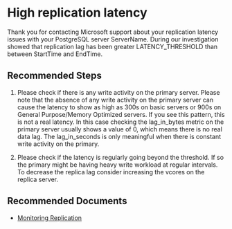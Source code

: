<properties
    pageTitle="PostgreSQL server is facing high replication latency issue"
    description="PostgreSQL server is facing high replication latency issue"
	infoBubbleText="Server is facing high replication latency issue. See details on the right"
    service="microsoft.dbforpostgresql"
    resource="dbforpostgresql"
    authors="congwang"
    ms.author="conwan"
    displayOrder="100"
	articleId="dbforpostgresql-asc-replication-latency"
	diagnosticScenario="OrcasPostgresReplicationLAtency"
    selfHelpType="rca"
    resourceTags="windows, linux"
    productPesIds="16222"
    cloudEnvironments="public, Fairfax"
	ownershipId="ASEP_ContentService_Placeholder"
/>

# High replication latency

<!--issueDescription-->
Thank you for contacting Microsoft support about your replication latency issues with your PostgreSQL server <!--$ServerName-->ServerName<!--/$ServerName-->. During our investigation showed that replication lag has been greater <!--$LATENCY_THRESHOLD -->LATENCY_THRESHOLD<!--/$ LATENCY_THRESHOLD --> than between <!--$StartTime-->StartTime<!--/$StartTime--> and <!--$EndTime-->EndTime<!--/$EndTime-->. 
<!--/issueDescription-->

## **Recommended Steps**

1.	Please check if there is any write activity on the primary server. Please note that the absence of any write activity on the primary server can cause the latency to show as high as 300s on basic servers or 900s on General Purpose/Memory Optimized servers. If you see this pattern, this is not a real latency. In this case checking the lag_in_bytes metric on the primary server usually shows a value of 0, which means there is no real data lag. The lag_in_seconds is only meaningful when there is constant write activity on the primary.

2.	Please check if the latency is regularly going beyond the threshold. If so the primary might be having heavy write workload at regular intervals. To decrease the replica lag consider increasing the vcores on the replica server. 

## **Recommended Documents**

* [Monitoring Replication]( https://docs.microsoft.com/azure/postgresql/concepts-read-replicas#monitor-replication)

